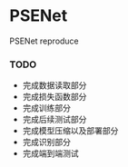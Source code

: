 # PSENet

PSENet reproduce

### TODO

- 完成数据读取部分
- 完成损失函数部分
- 完成训练部分
- 完成后续测试部分
- 完成模型压缩以及部署部分
- 完成识别部分
- 完成端到端测试 